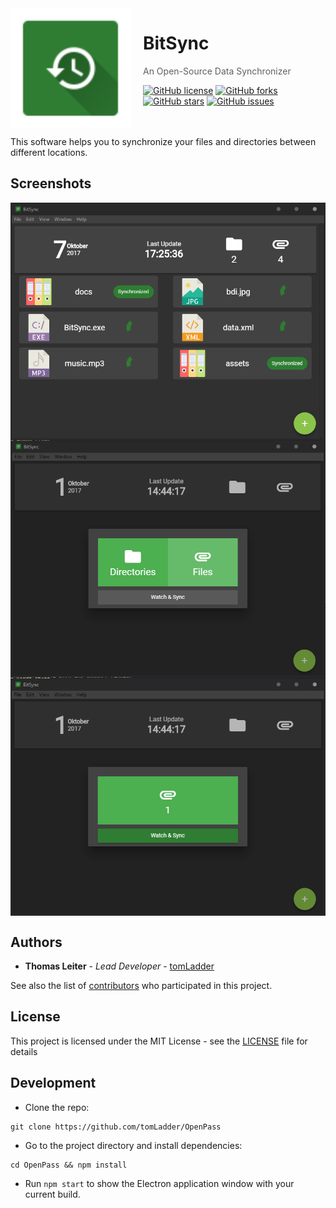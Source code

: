 <img src="https://github.com/tomLadder/BitSync/blob/master/BitSync/src/assets/icon_square_green.svg" align="left" width="192px" height="192px"/>
<img align="left" width="0" height="192px" hspace="10"/>

# BitSync
> An Open-Source Data Synchronizer

[![GitHub license](https://img.shields.io/badge/license-MIT-blue.svg?style=flat-square)](https://github.com/tomLadder/BitSync/blob/master/LICENSE)
[![GitHub forks](https://img.shields.io/github/forks/tomLadder/OpenPass.svg?style=flat-square)](https://github.com/tomLadder/BitSync/network)
[![GitHub stars](https://img.shields.io/github/stars/tomLadder/OpenPass.svg?style=flat-square)](https://github.com/tomLadder/BitSync/stargazers)
[![GitHub issues](https://img.shields.io/github/issues/tomLadder/OpenPass.svg?style=flat-square)](https://github.com/tomLadder/BitSync/issues)

</br>
</br>
This software helps you to synchronize your files and directories between different locations.

## Screenshots
<img src="https://github.com/tomLadder/BitSync/blob/master/img/5.png" align="center"/>
<img src="https://github.com/tomLadder/BitSync/blob/master/img/2.png" align="center"/>
<img src="https://github.com/tomLadder/BitSync/blob/master/img/3.png" align="center"/>

<br>

## Authors

* **Thomas Leiter** - *Lead Developer* - [tomLadder](https://github.com/tomLadder)

See also the list of [contributors](https://github.com/tomLadder/OpenPass/contributors) who participated in this project.

## License

This project is licensed under the MIT License - see the [LICENSE](LICENSE) file for details

## Development

- Clone the repo:
```
git clone https://github.com/tomLadder/OpenPass
```

- Go to the project directory and install dependencies: 
```
cd OpenPass && npm install
```

- Run `npm start` to show the Electron application window with your current build.

